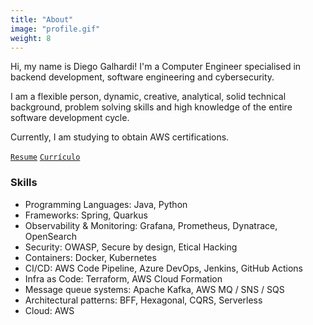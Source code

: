 ```yaml
---
title: "About"
image: "profile.gif"
weight: 8
---
```


Hi, my name is Diego Galhardi! I'm a Computer Engineer specialised in backend development, software engineering and cybersecurity.

I am a flexible person, dynamic, creative, analytical, solid technical background, problem solving skills and high knowledge of the entire software development cycle.

Currently, I am studying to obtain AWS certifications.

[`Resume`](https://drive.google.com/file/d/abcd/view?usp=sharing) [`Currículo`](https://drive.google.com/file/d/abcd/view?usp=sharing)

### Skills

* Programming Languages: Java, Python
* Frameworks: Spring, Quarkus
* Observability & Monitoring: Grafana, Prometheus, Dynatrace, OpenSearch
* Security: OWASP, Secure by design, Etical Hacking
* Containers: Docker, Kubernetes
* CI/CD: AWS Code Pipeline, Azure DevOps, Jenkins, GitHub Actions
* Infra as Code: Terraform, AWS Cloud Formation
* Message queue systems: Apache Kafka, AWS MQ / SNS / SQS
* Architectural patterns: BFF, Hexagonal, CQRS, Serverless
* Cloud: AWS


